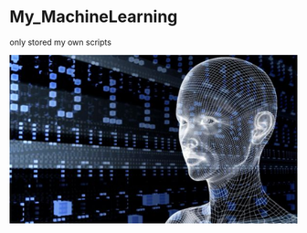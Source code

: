 # My_MachineLearning
only stored my own scripts

![人工智能](https://github.com/Alan1022/My_MachineLearning/blob/master/image/ai01.png)

